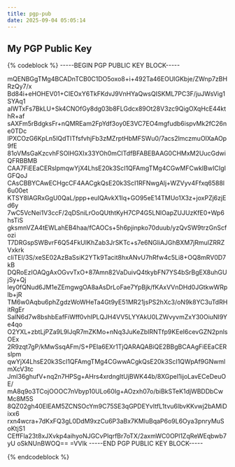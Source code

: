 ```yaml
---
title: pgp-pub
date: 2025-09-04 05:05:14
---
```



## My PGP Public Key

{% codeblock %}
-----BEGIN PGP PUBLIC KEY BLOCK-----

mQENBGgTMg4BCADnTCB0C1DO5oxo8+i+492Ta46EOUlGKbje/ZWnp7zBHRzQy7/x
Bd84i+eHOHEV01+CIEOxY6TkFKdvJ9VnHYaQwsQISKML7PC3F/juJWsVig1SYAq1
aIWTxFs7BkLU+Sk4CNOfGy8dg03b8FLGdcx89Ot28V3zc9QigOXqHcE44kthR+af
sAXFm5rBdgksFr+nQMREam2FpYdf3oy0E3VC7EO4mgfudb6ispvMk2fC26ne0TDc
lPXCOzG6KpLn5lQdTITfsfvhjFb3zMZrptHbMFSWu0/7acs2lmczmuOIXaAOp9fE
81oVMsGaKzcvhFSOlHGXIx33YOh0mCITdfBFABEBAAG0CHMxM2UucGdwiQFRBBMB
CAA7FiEEaCERslpmqwYjX4LhsE20k3ScI1QFAmgTMg4CGwMFCwkIBwICIgIGFQoJ
CAsCBBYCAwECHgcCF4AACgkQsE20k3ScI1RFNwgAlj+WZVyv4Ffxq6588l6u00et
KTSY8IAGRxGgU0QaL/ppp+euIQAvkX1Iq+GO95eE14TMUo1X3z+joxPZj6zjEd6y
7wC5VcNei1V3ccF/2qDSniLrOoQUthtKyH7CP4G5LNlOapZUJUzKfE0+Wp6hsTiS
gksmnVZA4tEWLahEB4haa/fCAOCs+5h6pjinpko70duub/yzQvSW9trzGnScfozi
T7DRGspSWBvrF6Q54FkUIKhZab3JrSKTc+s7e6NGliAJGhBXM7jRmulZRRZVxkrk
cliTEl/3S/xeSE02AzBaSsiK2YTk9Tacit8hxANvU7hRfw4c5Li8+OQ8mRV0D7kB
DQRoEzIOAQgAxOGvvTxO+87Amn82VaDuivQ4tkybFN7YS4bSrBgEX8uhGUjSy+Qj
ley0fQNud6JM1eZEmgwgOA8aAsDrLoFae7YpBjk/fKAxVVnDHd0JGtkwWRplb+jR
TM6w0Aqbu6phZgdzWoWHeTa4Gt9yE51MR21jsPS2hXc3/oN9k8YC3uTdRHitRgEr
SalN6d7w8bshbEafFiWff0vhIPLQJH4VV5LYYAkU0LZWvyvmZxY30OiuNI9Ye4qo
O2YXL+zbtLjPZa9L9lJqR7mZKMo+nNq3JuKeZbIRNTfp9KEeI6cevGZN2pnlsOEx
2R9zqt7gP/kMwSsqAFm/S+PEIa6EXr1TjQARAQABiQE2BBgBCAAgFiEEaCERslpm
qwYjX4LhsE20k3ScI1QFAmgTMg4CGwwACgkQsE20k3ScI1QWpAf9GNwmlmXcV3tc
JmI36ghufV+nq2n7HPSg+AHrs4xrdngltUjBWK44b/8XGpeI1ijoLavECeDeuOE/
mA8q9o3TCojOOOC7nVbyp10ULo60Ig+AOzxh07o/biBkSTeK1djWBDDbCwMc8M5S
8QZ02gh40EIEAM5ZCNSOcYm9C75SE3qGPDEYvItfL1tvu6lbvKKvwj2bAMiDixx6
rxn4wcra+7dKxFQ3gL0DdM9xzCu6P3aBx7KMluBqaP6o9L6Oya3pnryMuSoKtjS1
CEffFla23t8xJXvkp4aihyoNJGCvPlqrfBr7oTX/2axmWC0OPl1ZqReWEqbwb7yU
oSkNUnBWOQ==
=VVIk
-----END PGP PUBLIC KEY BLOCK-----

{% endcodeblock %}
